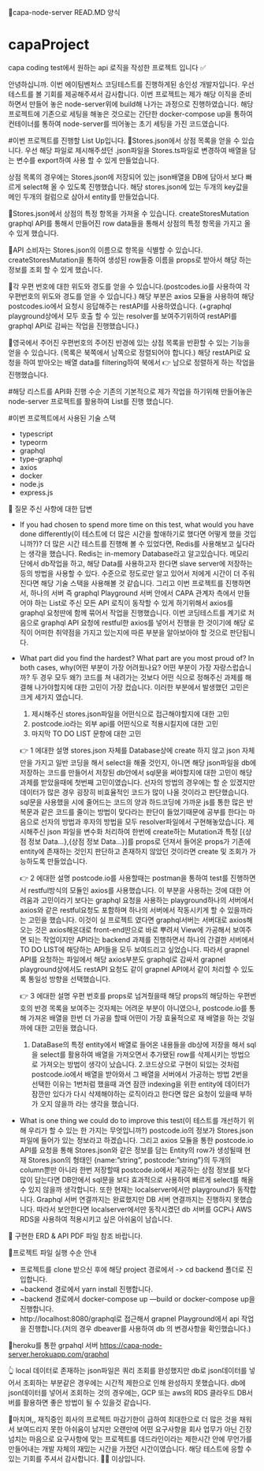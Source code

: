 📜capa-node-server READ.MD 양식

# capaProject

capa coding test에서 원하는 api 로직을 작성한 프로젝트 입니다 ✅

안녕하십니까. 이번 에이팀벤처스 코딩테스트를 진행하게된 송인성 개발자입니다. 우선 테스트를 볼 기회를 제공해주셔서 감사합니다.
이번 프로젝트는 제가 해당 이직을 준비하면서 만들어 놓은 node-server위에 build해 나가는 과정으로 진행하였습니다.
해당 프로젝트에 기존으로 세팅을 해놓은 것으로는 간단한 docker-compose up을 통하여 컨테이너를 통하여 node-server를 띄어놓는 초기 세팅을 가진 코드였습니다.

#이번 프로젝트를 진행할 List Up입니다.
📌Stores.json에서 상점 목록을 얻을 수 있습니다.
우선 해당 파일로 제시해주셨던 .json파일을 Stores.ts파일로 변경하여 배열을 담는 변수를 export하여 사용 할 수 있게 만들었습니다.

상점 목록의 경우에는 Stores.json에 저장되어 있는 json배열을 DB에 담아서 보다 빠르게 select해 올 수 있도록 진행했습니다.
해당 stores.json에 있는 두개의 key값을 메인 두개의 컬럼으로 삼아서 entity를 만들었습니다.

📌Stores.json에서 상점의 특정 항목을 가져올 수 있습니다.
createStoresMutation graphql API를 통해서 만들어진 row data들을 통해서 상점의 특정 항목을 가지고 올 수 있게 했습니다.

📌API 소비자는 Stores.json의 이름으로 항목을 식별할 수 있습니다.
createStoresMutation을 통하여 생성된 row들중 이름을 props로 받아서 해당 하는 정보를 조회 할 수 있게 했습니다.

📌각 우편 번호에 대한 위도와 경도를 얻을 수 있습니다.(postcodes.io를 사용하여 각 우편번호의 위도와 경도를 얻을 수 있습니다.)
해당 부분은 axios 모듈을 사용하여 해당 postcodes.io에서 요청시 응답해주는 restAPI를 사용하였습니다.
(+graphql playground상에서 모두 호출 할 수 있는 resolver를 보여주기위하여 restAPI를 graphql API로 감싸는 작업을 진행했습니다.)

📌영국에서 주어진 우편번호의 주어진 반경에 있는 상점 목록을 반환할 수 있는 기능을 얻을 수 있습니다. (목록은 북쪽에서 남쪽으로 정렬되어야 합니다.)
해당 restAPI로 요청을 하여 받아오는 배열 data를 filtering하여 북에서 👉 남으로 정렬하게 하는 작업을 진행했습니다.

#해당 리스트를 API화 진행 수순
기존의 기본적으로 제가 작업을 하기위해 만들어놓은 node-server 프로젝트를 활용하여 List를 진행 했습니다.

#이번 프로젝트에서 사용된 기술 스택
- typescript
- typeorm
- graphql
- type-graphql
- axios
- docker
- node.js
- express.js

📌 질문 주신 사항에 대한 답변
- If you had chosen to spend more time on this test, what would you have done differently(이 테스트에 더 많은 시간을 할애하기로 했다면 어떻게 했을 것입니까?)?
  더 많은 시간 테스트를 진행해 볼 수 있었다면, Redis를 사용해보고 싶다라는 생각을 했습니다. Redis는 in-memory Database라고 알고있습니다. 메모리 단에서 db작업을 하고, 해당 Data를 사용하고자
  한다면 slave server에 저장하는 등의 방법을 사용할 수 있다. 수준으로 정도로만 알고 있어서 저에게 시간이 더 주워진다면 해당 기술 스택을 사용해볼 것 같습니다.
  그리고 이번 프로젝트를 진행하면서, 하나의 서버 즉 graphql Playground 서버 안에서 CAPA 관계자 측에서 만들어야 하는 List로 주신 모든 API 로직이 동작할 수 있게 하기위해서 axios를 graphql 요청딴에
  함께 묶어서 작업을 진행했습니다. 이번 코딩테스트를 계기로 처음으로 graphql API 요청에 restful한 axios를 넣어서 진행을 한 것이기에 해당 로직이 어떠한 취약점을 가지고 있는지에 따른 부분을 알아보아야 할
  것으로 판단됩니다.
  
- What part did you find the hardest? What part are you most proud of? In both cases, why(어떤 부분이 가장 어려웠나요? 어떤 부분이 가장 자랑스럽습니까? 두 경우 모두 왜?)
  코드를 쳐 내려가는 것보다 어떤 식으로 정해주신 과제를 해결해 나가야할지에 대한 고민이 가장 컸습니다. 이러한 부분에서 발생했던 고민은 크게 세가지 였습니다.
  1. 제시해주신 stores.json파일을 어떤식으로 접근해야할지에 대한 고민
  2. postcode.io라는 외부 api를 어떤식으로 적용시킬지에 대한 고민
  3. 마지막 TO DO LIST 문항에 대한 고민
  
   👉 1 에대한 설명
      stores.json 자체를 Database상에 create 하지 않고 json 자체만을 가지고 일반 코딩을 해서 select을 해줄 것인지, 
      아니면 해당 json파일을 db에 저장하는 코드를 만들어서 저장된 db안에서 sql문을 써야할지에 대한 고민이 해당 과제를 받았을때에 첫번째 고민이였습니다.
      선자의 방법의 경우에는 할 순 있겠지만 데이터가 많은 경우 굉장히 비효율적인 코드가 많이 나올 것이라고 판단했습니다. sql문을 사용했을 시에 줄어드는 코드의 양과 하드코딩에 가까운 js를 통한 많은 반복문과 같은
      코드를 줄이는 방법이 맞다라는 판단이 들었기때문에 공부를 한다는 마음으로 선자의 방법과 후자의 방법을 모두 resolver파일에서 구현해놓았습니다. 
      제시해주신 json 파일을 변수화 처리하여 한번에 create하는 Mutation과 특정 [{상점 정보 Data…},{상점 정보 Data…}]를 props로 던져서
      들어온 props가 기존에 entity에 존재하는 것인지 판단하고 존재하지 않았던 것이라면 create 및 조회가 가능하도록 만들었습니다.

   👉 2 에대한 설명
	postcode.io를 사용할때는 postman을 통하여 test를 진행하면서 restful방식의 모듈인 axios를 사용했습니다. 이 부분을 사용하는 것에 대한 어려움과 고민이라기 보다는 graphql 요청을 사용하는 playground하나의 서버에서
	axios와 같은 restful요청도 포함하며 하나의 서버에서 작동시키게 할 수 있을까라는 고민을 했습니다. 이것이 실 프로젝트 였다면 graphql서버는 서버대로 axios해오는 것은 axios해온대로 front-end딴으로 바로 뿌려서 View에
	가공해서 보여주면 되는 작업이지만 API라는 backend 과제를 진행하면서 하나의 간결한 서버에서 TO DO LIST에 해당하는 API들을 모두 보여드리고 싶었습니다.
	따라서 grapnel API를 요청하는 파일에서 해당 axios부분도 graphql로 감싸서 grapnel playground상에서도 restAPI 요청도 같이 grapnel API에서 같이 처리할 수 있도록 통일성 방향을 선택했습니다.
   
    👉 3 에대한 설명
	 우편 번호를 props로 넘겨줬을때 해당 props의 해당하는 우편번호의 반경 목록을 보여주는 것자체는 어려운 부분이 아니였으나, postcode.io를 통해 가져온 배열을 한번 더 가공을 할때 어떤이 가장 효율적으로
	 재 배열을 하는 것일까에 대한 고민을 했습니다.
	 1. DataBase의 특정 entity에서 배열로 들어온 내용들을 db상에 저장을 해서 sql을 select를 활용하여 배열을 가져오면서 추가됐된 row를 삭제시키는 방법으로 가져오는 방법이 생각이 났습니다.
	 2.코드상으로 구현이 되있는 것처럼 postcode.io에서 배열을 받아와서 그 배열을 서버에서 가공하는 방법
	 2번을 선택한 이유는 1번처럼 했을때 과연 잠깐 indexing을 위한 entity에 데이터가 잠깐만 있다가 다시 삭제해야하는 로직이라고 한다면 많은 요청이 있을때 부하가 오지 않을까 라는 생각을 했습니다. 
  


- What is one thing we could do to improve this test(이 테스트를 개선하기 위해 우리가 할 수 있는 한 가지는 무엇입니까?)
 postcode.io의 정보가 Stores.json파일에 들어가 있는 정보라고 하겠습니다. 그리고 axios 모듈을 통한 postcode.io API를 요청을 통해 Stores.json와 같은 정보를 담는 Entity의 row가 생성될때
 현재 Stores.json의 형태인 {name:”string”, postcode:”string”}의 두개의 column뿐만 아니라 한번 저장할때 postcode.io에서 제공하는 상점 정보를 보다 많이 담는다면 DB안에서 sql문을 보다 효과적으로 사용하여
 빠르게 select를 해올 수 있지 않을까 생각합니다.
 또한 현재는 localserver에서만 playground가 동작합니다. Graphql 서버 연결까지는 완료했지만 
DB 서버 연결까지는 진행하지 못했습니다. 따라서 보안한다면 localserver에서만 동작시켰던 db 서버를 GCP나 AWS RDS을 사용하여 적용시키고 싶은 아쉬움이 남습니다.



📌 구현한 ERD & API
PDF 파일 참조 바랍니다.

📌프로젝트 파일 실행 수순 안내
- 프로젝트를 clone 받으신 후에 해당 project 경로에서 -> cd backend 폴더로 진입합니다.
- ~backend 경로에서 yarn install 진행합니다.
- ~backend 경로에서 docker-compose up —build or docker-compose up을 진행합니다.
- http://localhost:8080/graphql로 접근해서 grapnel Playground에서 api 작업을 진행합니다.(저의 경우 dbeaver를 사용하여 db 의 변경사항을 확인했습니다.)

📌heroku를 통한 grpahql 서버
https://capa-node-server.herokuapp.com/graphql

👆
local 데이터로 존재하는 json파일은 쿼리 조회를 완성했지만 db로 json데이터를 넣어서 조회하는 부분같은 경우에는 시간적 제한으로 인해 완성하지 못했습니다. db에 json데이터를 넣어서 조회하는 것의 경우에는,
GCP 또는 aws의 RDS 클라우드 DB서버를 활용하면 좋은 방법이 될 수 있을것 같습니다.

📌마치며,,
재직중인 회사의 프로젝트 마감기한이 급하여 최대한으로 더 많은 것을 채워서 보여드리지 못한 아쉬움이 남지만 오랜만에 어떤 요구사항을 회사 업무가 아닌 긴장 넘치는 마음으로 요구사항에 맞는 프로젝트를 데드라인이라는 제한시간 안에 무언가를 만들어내는 개발 자체의 재밌는 시간을 가졌던 시간이였습니다. 해당 테스트에 응할 수 있는 기회를 주셔서 감사합니다. 🙆‍♂️ 이상입니다. 






